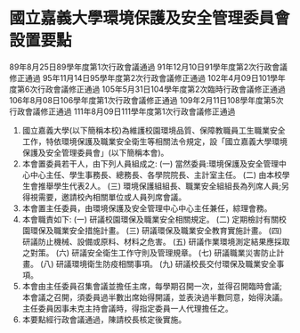 # 國立嘉義大學環境保護及安全管理委員會設置要點

89年8月25日89學年度第1次行政會議通過
91年12月10日91學年度第2次行政會議修正通過
95年11月14日95學年度第2次行政會議修正通過
102年4月09日101學年度第6次行政會議修正通過
105年5月31日104學年度第2次臨時行政會議修正通過
106年8月08日106學年度第1次行政會議修正通過
109年2月11日108學年度第5次行政會議修正通過
111年8月09日111學年度第1次行政會議修正通過

1. 國立嘉義大學(以下簡稱本校)為維護校園環境品質、保障教職員工生職業安全工作，特依環境保護及職業安全衛生等相關法令規定，設「國立嘉義大學環境保護及安全管理委員會」(以下簡稱本會)。
2. 本會置委員若干人，由下列人員組成之:
    (一) 當然委員:環境保護及安全管理中心中心主任、學生事務長、總務長、各學院院長、主計室主任。
    (二) 由本校學生會推舉學生代表2人。
    (三) 環境保護組組長、職業安全組組長為列席人員;另得視需要，邀請校內相關單位或人員列席會議。
3. 本會置主任委員，由環境保護及安全管理中心中心主任兼任，綜理會務。
4. 本會職責如下:
    (一) 研議校園環保及職業安全相關規定。
    (二) 定期檢討有關校園環保及職業安全措施計畫。
    (三) 研議環保及職業安全教育實施計畫。
    (四) 研議防止機械、設備或原料、材料之危害。
    (五) 研議作業環境測定結果應採取之對策。
    (六) 研議安全衛生工作守則及管理規章。
    (七) 研議職業災害防止計畫。
    (八) 研議環境衛生防疫相關事項。
    (九) 研議校長交付環保及職業安全事項。
5. 本會由主任委員召集會議並擔任主席，每學期召開一次，並得召開臨時會議;本會議之召開，須委員過半數出席始得開議，並表決過半數同意，始得決議。主任委員因事未克主持會議時，得指定委員一人代理擔任之。
6. 本要點經行政會議通過，陳請校長核定後實施。
